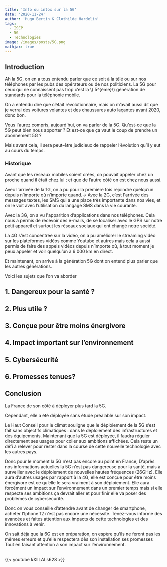 ```yaml
---
title: 'Info ou intox sur la 5G'
date: '2020-11-24'
author: 'Hugo Bertin & Clothilde Hardelin'
tags:
  - ISEP
  - 5G
  - Technologies
image: /images/posts/5G.png
mathjax: true
---
```

## Introduction

Ah la 5G, on en a tous entendu parler que ce soit à la télé ou sur nos téléphones par les pubs des opérateurs ou de nos politiciens.
La 5G pour ceux qui ne connaissent pas trop c’est la \\( 5^{ème}\\) génération de standards pour la téléphonie mobile. 

On a entendu dire que c’était révolutionnaire, mais on m’avait aussi dit que je verrai des voitures volantes et des chaussures auto laçantes avant 2020, donc bon. 

Vous l'aurez compris, aujourd’hui, on va parler de la 5G.
Qu’est-ce que la 5G peut bien nous apporter ? Et est-ce que ça vaut le coup de prendre un abonnement 5G ?

Mais avant cela, il sera peut-être judicieux de rappeler l’évolution qu’il y eut au cours du temps.

### Historique

Avant que les réseaux mobiles soient créés, on pouvait appeler chez un proche quand il était chez lui ; et que de l’autre côté on est chez nous aussi.

Avec l'arrivée de la 1G, on a pu pour la première fois rejoindre quelqu’un depuis n’importe où n’importe quand.→
Avec la 2G, c’est l'arrivée des messages textes, les SMS qui a une place très importante dans nos vies, et on le voit avec l’utilisation du langage SMS dans la vie courante.

Avec la 3G, on a vu l'apparition d’applications dans nos téléphones. Cela nous a permis de recevoir des e-mails, de se localiser avec le GPS sur notre petit appareil et surtout les réseaux sociaux qui ont changé notre société.

La 4G s’est concentrée sur la vidéo, on a pu améliorer le streaming vidéo sur les plateformes vidéos comme Youtube et autres mais cela a aussi permis de faire des appels vidéos depuis n’importe où, à tout moment je peux appeler et voir quelqu’un à 6 000 km en direct.
 
Et maintenant, on arrive à la génération 5G dont on entend plus parler que les autres générations. 

Voici les sujets que l’on va aborder 

## 1. Dangereux pour la santé ?

## 2. Plus utile ?

## 3. Conçue pour être moins énergivore

## 4. Impact important sur l’environnement

## 5. Cybersécurité

## 6. Promesses tenues?

## Conclusion

La France de son côté à déployer plus tard la 5G.

Cependant, elle a été déployée sans étude préalable sur son impact.

Le Haut Conseil pour le climat souligne que le déploiement de la 5G s’est fait sans objectifs climatiques : dans le déploiement des infrastructures et des équipements. Maintenant que la 5G est déployée, il faudra réguler directement ses usages pour coller aux ambitions affichées. Cela reste un défi à relever pour rester dans la course de cette nouvelle technologie avec les autres pays.

Donc pour le moment la 5G n’est pas encore au point en France, D’après nos informations actuelles la 5G n’est pas dangereuse pour la santé, mais à surveiller avec le déploiement de nouvelles hautes fréquences (26GHz). Elle aura d’autres usages par rapport à la 4G, elle est conçue pour être moins énergivore est ce qu’elle le sera vraiment à son déploiement. Elle aura forcément un impact sur l’environnement dans un premier temps mais si elle respecte ses ambitions ça devrait aller et pour finir elle va poser des problèmes de cybersécurité.

Donc on vous conseille d’attendre avant de changer de smartphone, acheter l’Iphone 12 n’est pas encore une nécessité. Tenez-vous informé des avancées et faites attention aux impacts de cette technologies et des innovations à venir.

On sait déjà que la 6G est en préparation, on espère qu’ils ne feront pas les mêmes erreurs et qu’elle respectera dès son installation ses promesses Tout en faisant attention à son impact sur l’environnement.

<br>
{{< youtube kXlILALs628 >}}
<br>
